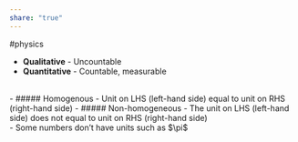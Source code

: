```yaml
---  
share: "true"  
---  
```

#physics  
  
- **Qualitative** - Uncountable  
- **Quantitative** - Countable, measurable   
<br>  
- ##### Homogenous  
	- Unit on LHS (left-hand side) equal to unit on RHS (right-hand side)  
- ##### Non-homogeneous  
	- The unit on LHS (left-hand side) does not equal to unit on RHS (right-hand side)   
  
<br>  
- Some numbers don’t have units such as $\pi$  
  
